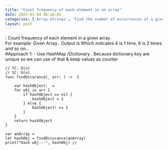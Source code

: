 ```yaml
---
title: "Count frequency of each element in an array"
date: 2023-01-04 06:26:01
categories: ['Array-Strings', 'Find the number of occurrences of a given digit in a number']
layout: post
---
```


<!-- wp:paragraph -->
: Count frequency of each element in a given array .<br>For example: Given Array . Output is <strong></strong> Which indicates 4 is 1 time, 6 is 2 times and so on...<br>#Approach 1: - Use HashMap /Dictionary . Because dictionary key are unique so we can use of that & keep values as counter  


<!-- /wp:paragraph -->

<!-- wp:code -->
<pre class="wp-block-code"><code lang="swift" class="language-swift">// TC: O(n)
// SC: O(n)
func findOccurance(_ arr: ) ->  {
    
    var hashObject:  = 
    for obj in arr {
        if hashObject == nil {
            hashObject = 1
        } else {
            hashObject! += 1
        }
    }
    return hashObject
}

var anArray = 
let hashObj = findOccurance(anArray)
print("Hash obj---", hashObj) // </code></pre>
<!-- /wp:code -->
